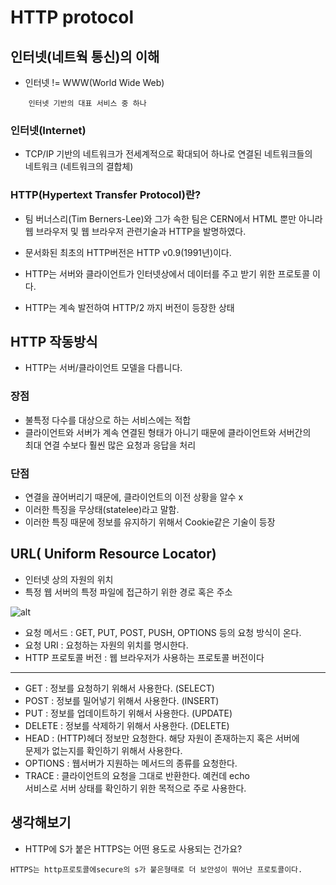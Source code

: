 HTTP protocol
==============

## 인터넷(네트웍 통신)의 이해

* 인터넷 != WWW(World Wide Web)

```
    인터넷 기반의 대표 서비스 중 하나
```

### 인터넷(Internet)

* TCP/IP 기반의 네트워크가 전세계적으로 확대되어 하나로 연결된 네트워크들의  
  네트워크 (네트워크의 결합체)


### HTTP(Hypertext Transfer Protocol)란?

* 팀 버너스리(Tim Berners-Lee)와 그가 속한 팀은 CERN에서 HTML 뿐만 아니라  
  웹 브라우저 및 웹 브라우저 관련기술과 HTTP을 발명하였다.
* 문서화된 최초의 HTTP버전은 HTTP v0.9(1991년)이다.
* HTTP는 서버와 클라이언트가 인터넷상에서 데이터를 주고 받기 위한 프로토콜 이다.

* HTTP는 계속 발전하여 HTTP/2 까지 버전이 등장한 상태

## HTTP 작동방식

* HTTP는 서버/클라이언트 모델을 다릅니다.

### 장점

* 불특정 다수를 대상으로 하는 서비스에는 적합
* 클라이언트와 서버가 계속 연결된 형태가 아니기 때문에 클라이언트와 서버간의  
  최대 연결 수보다 훨씬 많은 요청과 응답을 처리

### 단점

* 연결을 끊어버리기 때문에, 클라이언트의 이전 상황을 알수 x
* 이러한 특징을 무상태(statelee)라고 말함.
* 이러한 특징 때문에 정보를 유지하기 위해서 Cookie같은 기술이 등장

## URL( Uniform Resource Locator)

* 인터넷 상의 자원의 위치
* 특정 웹 서버의 특정 파일에 접근하기 위한 경로 혹은 주소

![alt](https://cphinf.pstatic.net/mooc/20180119_25/1516354290022wUY3x_PNG/http_-_.PNG?type=w760)

* 요청 메서드 : GET, PUT, POST, PUSH, OPTIONS 등의 요청 방식이 온다.
* 요청 URI : 요청하는 자원의 위치를 명시한다.
* HTTP 프로토콜 버전 : 웹 브라우저가 사용하는 프로토콜 버전이다
---
* GET : 정보를 요청하기 위해서 사용한다. (SELECT)
* POST : 정보를 밀어넣기 위해서 사용한다. (INSERT)
* PUT : 정보를 업데이트하기 위해서 사용한다. (UPDATE)
* DELETE : 정보를 삭제하기 위해서 사용한다. (DELETE)
* HEAD : (HTTP)헤더 정보만 요청한다. 해당 자원이 존재하는지 혹은 서버에  
         문제가 없는지를 확인하기 위해서 사용한다.
* OPTIONS : 웹서버가 지원하는 메서드의 종류를 요청한다.
* TRACE : 클라이언트의 요청을 그대로 반환한다. 예컨데 echo   
          서비스로 서버 상태를 확인하기 위한 목적으로 주로 사용한다.

## 생각해보기
* HTTP에 S가 붙은 HTTPS는 어떤 용도로 사용되는 건가요?

```
HTTPS는 http프로토콜에secure의 s가 붙은형태로 더 보안성이 뛰어난 프로토콜이다.
```
